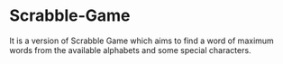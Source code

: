# Scrabble-Game
It is a version of Scrabble Game which aims to find a word of maximum words from the available alphabets and some special characters.
